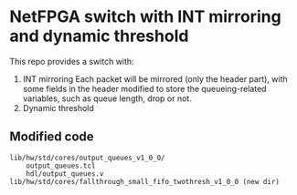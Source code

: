 # NetFPGA switch with INT mirroring and dynamic threshold
This repo provides a switch with:
1. INT mirroring
Each packet will be mirrored (only the header part), with some fields in the header modified to store the queueing-related variables, such as queue length, drop or not.
2. Dynamic threshold

## Modified code
	lib/hw/std/cores/output_queues_v1_0_0/
		output_queues.tcl
		hdl/output_queues.v
	lib/hw/std/cores/fallthrough_small_fifo_twothresh_v1_0_0 (new dir)
